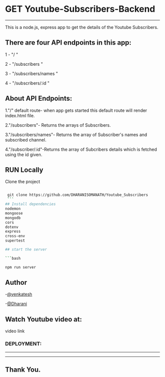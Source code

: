 # GET Youtube-Subscribers-Backend

-----------------------

This is a node.js, express app to get the details of the Youtube Subscribers.

## There are four API endpoints in this app:

1 - "/ "

2 - "/subscribers "

3 - "/subscribers/names "

4 - "/subscribers/:id "

## About API Endpoints:

1."/" default route- when app gets started this default route will render index.html file.



2."/subscribers"- Returns the arrays of Subscribers.



3."/subscribers/names"- Returns the array of Subscriber's names and subscribed channel.



4."/subscriber/:id"-Returns the array of Subcribers details which is fetched using the id given.


## RUN Locally

Clone the project

```bash

 git clone https://github.com/DHARANISOMANATH/Youtube_Subscribers
 ```
## Install dependencies
nodemon
mongoose
mongodb
cors
dotenv
express
cross-env
supertest

## start the server

```bash

npm run server

```

## Author

-[@venkatesh](https://github.com/vootavenkatesh)

-[@Dharani](https://github.com/DHARANISOMANATH)

## Watch Youtube video at:

video link


### DEPLOYMENT:




-------

-----------------------------------------------------------------------------------------

## Thank You.





